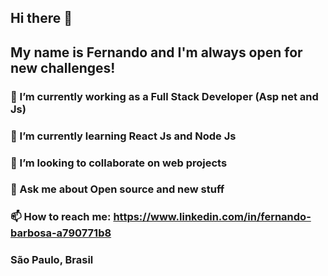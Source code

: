 ## Hi there 👋
## My name is Fernando and I'm always open for new challenges!

### 🔭 I’m currently working as a Full Stack Developer (Asp net and Js)
### 🌱 I’m currently learning React Js and Node Js
### 👯 I’m looking to collaborate on web projects
### 💬 Ask me about Open source and new stuff
### 📫 How to reach me: https://www.linkedin.com/in/fernando-barbosa-a790771b8
### São Paulo, Brasil

